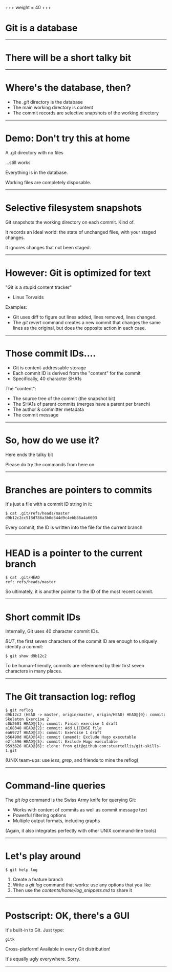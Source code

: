 +++
weight = 40
+++

# Git is a database

----

# There will be a short talky bit

----

# Where's the database, then?

* The *.git* directory is the database
* The main working directory is content
* The commit records are selective snapshots of the working directory

----

# Demo: Don't try this at home

A .git directory with no files

...still works

Everything is in the database.

Working files are completely disposable.

----

# Selective filesystem snapshots

Git snapshots the working directory on each commit. Kind of.

It records an ideal world: the state of unchanged files, with your staged changes.

It ignores changes that not been staged.

----

# However: Git is optimized for text

"Git is a stupid content tracker"
- Linus Torvalds

Examples:

* Git uses diff to figure out lines added, lines removed, lines changed.
* The *git revert* command creates a new commit that changes the same lines as the original, but does the opposite action in each case.

----

# Those commit IDs....

* Git is content-addressable storage
* Each commit ID is derived from the "content" for the commit
* Specifically, 40 character SHA1s

The "content":

* The source tree of the commit (the snapshot bit)
* The SHA1s of parent commits (merges have a parent per branch)
* The author & committer metadata
* The commit message

----

# So, how do we use it?

Here ends the talky bit

Please do try the commands from here on.

----

# Branches are pointers to commits

It's just a file with a commit ID string in it:

    $ cat .git/refs/heads/master
    d9b12c2cc518d786a3b0e344d9c4ebb86a4a6603

Every commit, the ID is written into the file for the current branch

----

# HEAD is a pointer to the current branch

    $ cat .git/HEAD
    ref: refs/heads/master

So ultimately, it is another pointer to the ID of the most recent commit.

----

# Short commit IDs

Internally, Git uses 40 character commit IDs.

*BUT*, the first seven characters of the commit ID are enough to uniquely identify a commit:

    $ git show d9b12c2

To be human-friendly, commits are referenced by their first seven characters in many places. 

----

# The Git transaction log: reflog 

    $ git reflog
    d9b12c2 (HEAD -> master, origin/master, origin/HEAD) HEAD@{0}: commit: Skeleton Exercise 2
    c0b2601 HEAD@{1}: commit: Finish exercise 1 draft     
    a168348 HEAD@{2}: commit: Add LICENSE file
    ea6972f HEAD@{3}: commit: Exercise 1 draft
    b56490d HEAD@{4}: commit (amend): Exclude Hugo executable
    e2fc596 HEAD@{5}: commit: Exclude Hugo executable
    9593626 HEAD@{6}: clone: from git@github.com:stuartellis/git-skills-1.git

(UNIX team-ups: use *less*, *grep*, and friends to mine the reflog)

----

# Command-line queries

The *git log* command is the Swiss Army knife for querying Git:

* Works with content of commits as well as commit message text
* Powerful filtering options
* Multiple output formats, including graphs 

(Again, it also integrates perfectly with other UNIX command-line tools)

----

# Let's play around

    $ git help log

1. Create a feature branch
1. Write a *git log* command that works: use any options that you like
1. Then use the *contents/home/log_snippets.md* to share it

----

# Postscript: OK, there's a GUI

It's built-in to Git. Just type:

    gitk

Cross-platform! Available in every Git distribution!

It's equally ugly everywhere. Sorry.

----
